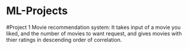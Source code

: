 # ML-Projects

#Project 1 
Movie recommendation system:
  It takes input of a movie you liked, and the number of movies to want request, and gives movies with thier ratings in descending order of correlation. 
